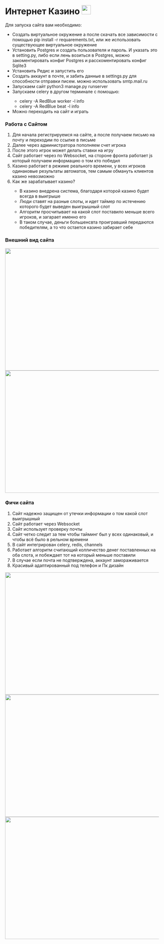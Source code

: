 <h1>Интернет Казино  <img width="30px" height="30px" src="https://github.com/Musa-0/Casino-Django-Websocket-Celery/assets/87027172/c555d958-f0ab-47eb-aa6a-50f7098037d8"></h1>

<p>Для запуска сайта вам необходимо:</p>
<ul>
    <li>Создать виртуальное окружение а после скачать все зависимости с помощью pip install -r requarements.txt, или же использовать существующее виртуальное окружение</li>
    <li>Установить Postgres и создать пользователя и пароль. И указать это в setting.py, либо если лень возиться в Postgres, можно закоментировать конфиг Postgres и расскоментировать конфиг Sqlite3</li>
    <li>Установить Редис и запустить его</li>
    <li>Создать аккаунт в почте, и забить данные в settings.py для способности отправки писем. можно использовать smtp.mail.ru</li>
    <li>Запускаем сайт python3 manage.py runserver</li>
    <li>Запускаем  celery в другом терминале с помощью:</li>
        <ul>
            <li>celery -A RedBlue worker -l info</li>
            <li>celery -A RedBlue beat -l info</li>
        </ul>
    <li>Можно переходить на сайт и играть</li>
</ul>


<h3>Работа с Сайтом</h3>
<ol>
    <li>Для начала регистрируемся на сайте, а после получаем письмо на почту и переходим по ссылке в письме</li>
    <li>Далее через администратора пополняем счет игрока</li>
    <li>После этого игрок может делать ставки на игру</li>
    <li>Сайт работает через по Websocket, на стороне фронта работает js который получаем информацию о том кто победил</li>
    <li>Казино работает в режиме реального времени, у всех игроков одинаковые результаты автоматов, тем самым обмануть клиентов казино невозможно</li>
    <li>Как же зарабатывает казино?</li>
    <ul>
        <li>В казино внедрена система, благодаря которой казино будет всегда в выигрыше</li>
        <li>Люди ставят на разные слоты, и идет таймер по истечению которого будет выведен выигрышный слот</li>
        <li>Алгоритм просчитывает на какой слот поставило меньше всего игроков, и загарает именно его</li>
        <li>В таком случае, деньги большенсвта проигравший передаются победителям, а то что остается казино забирает себе</li>
    </ul>

</ol>

<h3>Внешний вид сайта</h3>

<img src="https://github.com/Musa-0/Casino-Django-Websocket-Celery/assets/87027172/de7c2b9f-3360-4d3e-a7d5-11fce536c240" width="800" height="400">
<img src="https://github.com/Musa-0/Casino-Django-Websocket-Celery/assets/87027172/0c57c9fe-39f4-444c-887b-f72633fa29ba" width="800" height="400">


<h3>Фичи сайта</h3>
<ol>
    <li>Сайт надежно защищен от утечки информации о том какой слот выигрышный</li>
    <li>Сайт работает через Websocket</li>
    <li>Сайт использует проверку почты</li>
    <li>Сайт четко следит за тем чтобы тайминг был у всех одинаковый, и чтобы всё было в рельном времени</li>
    <li>В сайт интегрирован celery, redis, channels</li>
    <li>Работает алгоритм считающий колличество денег поставленных на оба слота, и побеждает тот на который меньше поставили</li>
    <li>В случае если почта не подтверждена, аккаунт замораживается</li>
    <li>Красивый адаптированный под телефон и Пк дизайн</li>
</ol>

<img src="https://github.com/Musa-0/Casino-Django-Websocket-Celery/assets/87027172/3bb2a622-c438-4354-a67b-23ee56deb923" width="800" height="400">
<img src="https://github.com/Musa-0/Casino-Django-Websocket-Celery/assets/87027172/ecca6579-b52b-4c71-a786-67f27a65850c" width="800" height="400">
<img src="https://github.com/Musa-0/Casino-Django-Websocket-Celery/assets/87027172/4524cfb5-d88f-43bb-a298-d363ea28a281" width="800" height="400">
